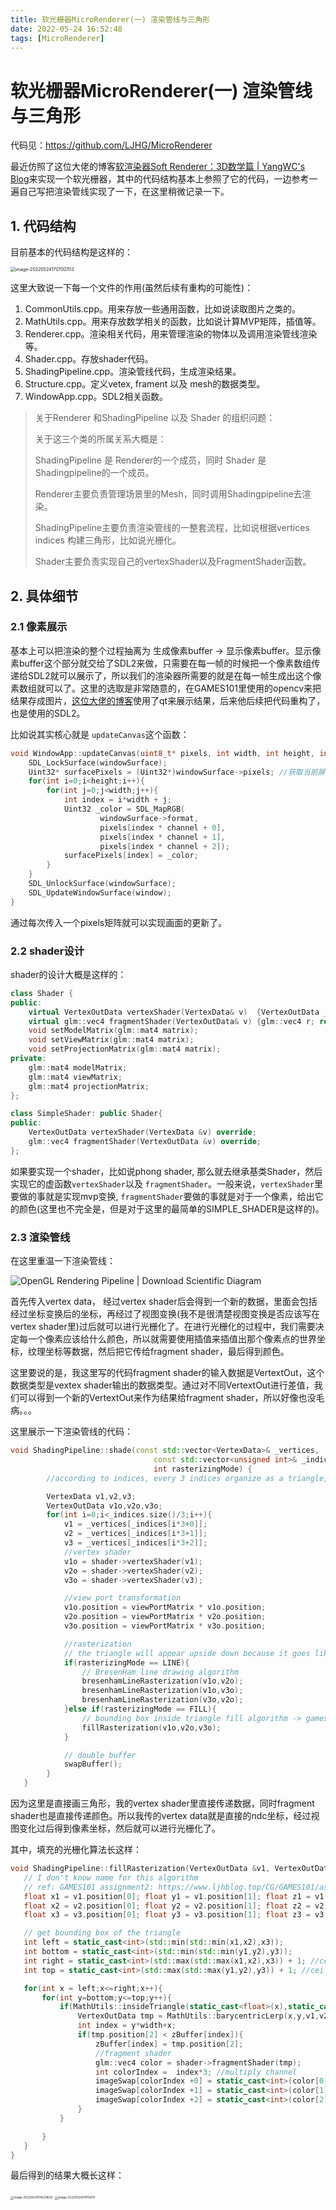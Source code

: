 ```yaml
---
title: 软光栅器MicroRenderer(一) 渲染管线与三角形 
date: 2022-05-24 16:52:48
tags: [MicroRenderer]
---
```

# 软光栅器MicroRenderer(一) 渲染管线与三角形 
代码见：https://github.com/LJHG/MicroRenderer

最近仿照了这位大佬的博客[软渲染器Soft Renderer：3D数学篇 | YangWC's Blog](https://yangwc.com/2019/05/01/SoftRenderer-Math/)来实现一个软光栅器，其中的代码结构基本上参照了它的代码，一边参考一遍自己写把渲染管线实现了一下，在这里稍微记录一下。

## 1. 代码结构

目前基本的代码结构是这样的：

<img src="https://raw.githubusercontent.com/ljhgpp/whatisthis/main/static/202205241707507.png" alt="image-20220524170700703" style="zoom:50%;" />



这里大致说一下每一个文件的作用(虽然后续有重构的可能性)：

1. CommonUtils.cpp。用来存放一些通用函数，比如说读取图片之类的。
2. MathUtils.cpp。用来存放数学相关的函数，比如说计算MVP矩阵，插值等。
3. Renderer.cpp。渲染相关代码，用来管理渲染的物体以及调用渲染管线渲染等。
4. Shader.cpp。存放shader代码。
5. ShadingPipeline.cpp。渲染管线代码，生成渲染结果。
6. Structure.cpp。定义vetex, frament 以及 mesh的数据类型。
7. WindowApp.cpp。SDL2相关函数。

> 关于Renderer 和ShadingPipeline 以及 Shader  的组织问题：
>
> 关于这三个类的所属关系大概是：
>
> ShadingPipeline 是 Renderer的一个成员，同时 Shader 是 Shadingpipeline的一个成员。
>
> Renderer主要负责管理场景里的Mesh，同时调用Shadingpipeline去渲染。
>
> ShadingPipeline主要负责渲染管线的一整套流程，比如说根据vertices indices 构建三角形，比如说光栅化。
>
> Shader主要负责实现自己的vertexShader以及FragmentShader函数。

## 2. 具体细节

### 2.1 像素展示

基本上可以把渲染的整个过程抽离为 生成像素buffer -> 显示像素buffer。显示像素buffer这个部分就交给了SDL2来做，只需要在每一帧的时候把一个像素数组传递给SDL2就可以展示了，所以我们的渲染器所需要的就是在每一帧生成出这个像素数组就可以了。这里的选取是非常随意的，在GAMES101里使用的opencv来把结果存成图片，[这位大佬的博客](https://yangwc.com/2019/05/01/SoftRenderer-Rasterization/)使用了qt来展示结果，后来他后续把代码重构了，也是使用的SDL2。

比如说其实核心就是 `updateCanvas`这个函数：

```cpp
void WindowApp::updateCanvas(uint8_t* pixels, int width, int height, int channel) {
    SDL_LockSurface(windowSurface);
    Uint32* surfacePixels = (Uint32*)windowSurface->pixels; //获取当前屏幕的像素指针
    for(int i=0;i<height;i++){
        for(int j=0;j<width;j++){
            int index = i*width + j;
            Uint32 _color = SDL_MapRGB(
                    windowSurface->format,
                    pixels[index * channel + 0],
                    pixels[index * channel + 1],
                    pixels[index * channel + 2]);
            surfacePixels[index] = _color;
        }
    }
    SDL_UnlockSurface(windowSurface);
    SDL_UpdateWindowSurface(window);
}
```

 通过每次传入一个pixels矩阵就可以实现画面的更新了。

### 2.2 shader设计

shader的设计大概是这样的：

```cpp
class Shader {
public:
    virtual VertexOutData vertexShader(VertexData& v)  {VertexOutData _v; return _v;}; //meaningless implementation
    virtual glm::vec4 fragmentShader(VertexOutData& v) {glm::vec4 r; return r;}; //meaningless implementation
    void setModelMatrix(glm::mat4 matrix);
    void setViewMatrix(glm::mat4 matrix);
    void setProjectionMatrix(glm::mat4 matrix);
private:
    glm::mat4 modelMatrix;
    glm::mat4 viewMatrix;
    glm::mat4 projectionMatrix;
};

class SimpleShader: public Shader{
public:
    VertexOutData vertexShader(VertexData &v) override;
    glm::vec4 fragmentShader(VertexOutData &v) override;
};
```

如果要实现一个shader，比如说phong shader, 那么就去继承基类Shader，然后实现它的虚函数`vertexShader`以及 `fragmentShader`。一般来说，`vertexShader`里要做的事就是实现mvp变换, `fragmentShader`要做的事就是对于一个像素，给出它的颜色(这里也不完全是，但是对于这里的最简单的SIMPLE_SHADER是这样的)。

### 2.3 渲染管线

在这里重温一下渲染管线：

![OpenGL Rendering Pipeline | Download Scientific Diagram](https://raw.githubusercontent.com/ljhgpp/whatisthis/main/static/202205241725833.ppm)

首先传入vertex data， 经过vertex shader后会得到一个新的数据，里面会包括经过坐标变换后的坐标，再经过了视图变换(我不是很清楚视图变换是否应该写在vertex shader里)过后就可以进行光栅化了。在进行光栅化的过程中，我们需要决定每一个像素应该给什么颜色，所以就需要使用插值来插值出那个像素点的世界坐标，纹理坐标等数据，然后把它传给fragment shader，最后得到颜色。

这里要说的是，我这里写的代码fragment shader的输入数据是VertextOut，这个数据类型是vextex shader输出的数据类型。通过对不同VertextOut进行差值，我们可以得到一个新的VertextOut来作为结果给fragment shader，所以好像也没毛病。。。

这里展示一下渲染管线的代码：

```cpp
void ShadingPipeline::shade(const std::vector<VertexData>& _vertices,
                                const std::vector<unsigned int>& _indices,
                                int rasterizingMode) {
        //according to indices, every 3 indices organize as a triangle, len(indices) could be greater than len(_vertices)

        VertexData v1,v2,v3;
        VertexOutData v1o,v2o,v3o;
        for(int i=0;i<_indices.size()/3;i++){
            v1 = _vertices[_indices[i*3+0]];
            v2 = _vertices[_indices[i*3+1]];
            v3 = _vertices[_indices[i*3+2]];
            //vertex shader
            v1o = shader->vertexShader(v1);
            v2o = shader->vertexShader(v2);
            v3o = shader->vertexShader(v3);

            //view port transformation
            v1o.position = viewPortMatrix * v1o.position;
            v2o.position = viewPortMatrix * v2o.position;
            v3o.position = viewPortMatrix * v3o.position;

            //rasterization
            // the triangle will appear upside down because it goes like ➡️ x ⬇️ y, but never mind...
            if(rasterizingMode == LINE){
                // BresenHam line drawing algorithm
                bresenhamLineRasterization(v1o,v2o);
                bresenhamLineRasterization(v1o,v3o);
                bresenhamLineRasterization(v3o,v2o);
            }else if(rasterizingMode == FILL){
                // bounding box inside triangle fill algorithm -> games101 assignment2 and assignment3
                fillRasterization(v1o,v2o,v3o);
            }

            // double buffer
            swapBuffer();
        }
   }
```

因为这里是直接画三角形，我的vertex shader里直接传递数据，同时fragment shader也是直接传递颜色。所以我传的vertex data就是直接的ndc坐标，经过视图变化过后得到像素坐标，然后就可以进行光栅化了。

其中，填充的光栅化算法长这样：

```cpp
void ShadingPipeline::fillRasterization(VertexOutData &v1, VertexOutData &v2, VertexOutData &v3) {
   // I don't know name for this algorithm
   // ref: GAMES101 assignment2: https://www.ljhblog.top/CG/GAMES101/assignment2.html
   float x1 = v1.position[0]; float y1 = v1.position[1]; float z1 = v1.position[2];
   float x2 = v2.position[0]; float y2 = v2.position[1]; float z2 = v2.position[2];
   float x3 = v3.position[0]; float y3 = v3.position[1]; float z3 = v3.position[2];

   // get bounding box of the triangle
   int left = static_cast<int>(std::min(std::min(x1,x2),x3));
   int bottom = static_cast<int>(std::min(std::min(y1,y2),y3));
   int right = static_cast<int>(std::max(std::max(x1,x2),x3)) + 1; //ceil
   int top = static_cast<int>(std::max(std::max(y1,y2),y3)) + 1; //ceil

   for(int x = left;x<=right;x++){
       for(int y=bottom;y<=top;y++){
           if(MathUtils::insideTriangle(static_cast<float>(x),static_cast<float>(y),x1,y1,x2,y2,x3,y3)){
               VertexOutData tmp = MathUtils::barycentricLerp(x,y,v1,v2,v3);
               int index = y*width+x;
               if(tmp.position[2] < zBuffer[index]){
                   zBuffer[index] = tmp.position[2];
                   //fragment shader
                   glm::vec4 color = shader->fragmentShader(tmp);
                   int colorIndex =  index*3; //multiply channel
                   imageSwap[colorIndex +0] = static_cast<int>(color[0]);
                   imageSwap[colorIndex +1] = static_cast<int>(color[1]);
                   imageSwap[colorIndex +2] = static_cast<int>(color[2]);
               }
           }

       }
   }
}
```

最后得到的结果大概长这样：

<img src="https://raw.githubusercontent.com/ljhgpp/whatisthis/main/static/202205241740670.png" alt="image-20220524174029635" style="zoom: 33%;" />

<img src="https://raw.githubusercontent.com/ljhgpp/whatisthis/main/static/202205241741454.png" alt="image-20220524174119417" style="zoom: 33%;" />


